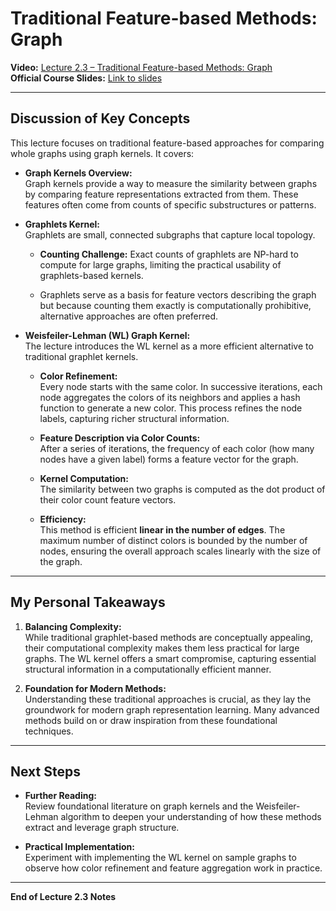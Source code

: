 # Traditional Feature-based Methods: Graph

**Video:** [Lecture 2.3 – Traditional Feature-based Methods: Graph](https://www.youtube.com/watch?v=LEcHd8NpvJU)  
**Official Course Slides:** [Link to slides](https://web.stanford.edu/class/cs224w/slides/03-graphkernels.pdf)

---

## Discussion of Key Concepts

This lecture focuses on traditional feature-based approaches for comparing whole graphs using graph kernels. It covers:

- **Graph Kernels Overview:**  
    Graph kernels provide a way to measure the similarity between graphs by comparing feature representations extracted from them. These features often come from counts of specific substructures or patterns.
    
- **Graphlets Kernel:**  
    Graphlets are small, connected subgraphs that capture local topology.
    
    - **Counting Challenge:** Exact counts of graphlets are NP-hard to compute for large graphs, limiting the practical usability of graphlets-based kernels.
        
    - Graphlets serve as a basis for feature vectors describing the graph but because counting them exactly is computationally prohibitive, alternative approaches are often preferred.
        
- **Weisfeiler-Lehman (WL) Graph Kernel:**  
    The lecture introduces the WL kernel as a more efficient alternative to traditional graphlet kernels.
    
    - **Color Refinement:**  
        Every node starts with the same color. In successive iterations, each node aggregates the colors of its neighbors and applies a hash function to generate a new color. This process refines the node labels, capturing richer structural information.
        
    - **Feature Description via Color Counts:**  
        After a series of iterations, the frequency of each color (how many nodes have a given label) forms a feature vector for the graph.
        
    - **Kernel Computation:**  
        The similarity between two graphs is computed as the dot product of their color count feature vectors.
        
    - **Efficiency:**  
        This method is efficient **linear in the number of edges**. The maximum number of distinct colors is bounded by the number of nodes, ensuring the overall approach scales linearly with the size of the graph.

---

## My Personal Takeaways
    
1. **Balancing Complexity:**  
    While traditional graphlet-based methods are conceptually appealing, their computational complexity makes them less practical for large graphs. The WL kernel offers a smart compromise, capturing essential structural information in a computationally efficient manner.
    
2. **Foundation for Modern Methods:**  
    Understanding these traditional approaches is crucial, as they lay the groundwork for modern graph representation learning. Many advanced methods build on or draw inspiration from these foundational techniques.
    

---

## Next Steps
    
- **Further Reading:**  
    Review foundational literature on graph kernels and the Weisfeiler-Lehman algorithm to deepen your understanding of how these methods extract and leverage graph structure.
    
- **Practical Implementation:**  
    Experiment with implementing the WL kernel on sample graphs to observe how color refinement and feature aggregation work in practice.
    

---

**End of Lecture 2.3 Notes**